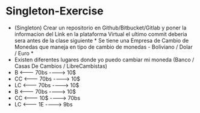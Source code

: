 # Singleton-Exercise

- (Singleton) Crear un repositorio en Github/Bitbucket/Gitlab y poner la informacion del Link en la plataforma Virtual el ultimo commit deberia sera antes de la clase siguiente  * Se tiene una Empresa de Cambio de Monedas que maneja en tipo de cambio de monedas  - Boliviano / Dolar / Euro  * 
- Existen diferentes lugares donde yo puedo cambiar mi moneda (Banco / Casas De Cambios / LibreCambistas)  
- B <--- 70bs ----> 10$
- CC <--- 70bs ----> 10$
- LC <--- 70bs ----> 10$
- B <--- 70bs ----> 10$
- CC <--- 10$ ----> 70bs
- LC <--- 1E ----> 9bs
